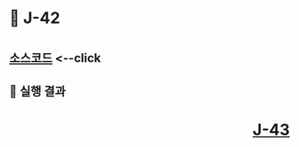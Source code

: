 # 📖 J-42

# 

### 

[소스코드](./.java) <--click
---

📘 실행 결과
---

# <p align="right">[J-43](./J_43.md)</p>
